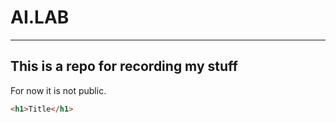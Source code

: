 # AI.LAB

---

## This is a repo for recording my stuff

For now it is not public. 

```html
<h1>Title</h1>
```